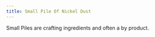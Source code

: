 ```yaml
---
title: Small Pile Of Nickel Dust
---
```


<ItemImage file="small_pile_of_nickel_dust" alt="Small Pile Of Nickel Dust" size="200" />

Small Piles are crafting ingredients and often a by product.
